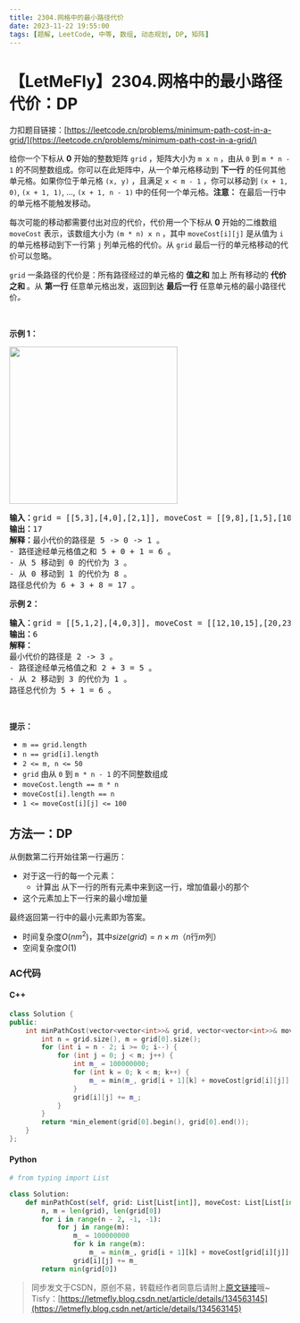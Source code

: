 ```yaml
---
title: 2304.网格中的最小路径代价
date: 2023-11-22 19:55:00
tags: [题解, LeetCode, 中等, 数组, 动态规划, DP, 矩阵]
---
```


# 【LetMeFly】2304.网格中的最小路径代价：DP

力扣题目链接：[https://leetcode.cn/problems/minimum-path-cost-in-a-grid/](https://leetcode.cn/problems/minimum-path-cost-in-a-grid/)

<p>给你一个下标从 <strong>0</strong> 开始的整数矩阵&nbsp;<code>grid</code> ，矩阵大小为 <code>m x n</code> ，由从 <code>0</code> 到 <code>m * n - 1</code> 的不同整数组成。你可以在此矩阵中，从一个单元格移动到 <strong>下一行</strong> 的任何其他单元格。如果你位于单元格 <code>(x, y)</code> ，且满足 <code>x &lt; m - 1</code> ，你可以移动到 <code>(x + 1, 0)</code>, <code>(x + 1, 1)</code>, ..., <code>(x + 1, n - 1)</code><strong> </strong>中的任何一个单元格。<strong>注意：</strong>&nbsp;在最后一行中的单元格不能触发移动。</p>

<p>每次可能的移动都需要付出对应的代价，代价用一个下标从 <strong>0</strong> 开始的二维数组 <code>moveCost</code> 表示，该数组大小为 <code>(m * n) x n</code> ，其中 <code>moveCost[i][j]</code> 是从值为 <code>i</code> 的单元格移动到下一行第 <code>j</code> 列单元格的代价。从&nbsp;<code>grid</code> 最后一行的单元格移动的代价可以忽略。</p>

<p><code>grid</code> 一条路径的代价是：所有路径经过的单元格的 <strong>值之和</strong> 加上 所有移动的 <strong>代价之和 </strong>。从 <strong>第一行</strong> 任意单元格出发，返回到达 <strong>最后一行</strong> 任意单元格的最小路径代价<em>。</em></p>

<p>&nbsp;</p>

<p><strong>示例 1：</strong></p>

<p><img alt="" src="https://assets.leetcode.com/uploads/2022/04/28/griddrawio-2.png" style="width: 301px; height: 281px;" /></p>

<pre>
<strong>输入：</strong>grid = [[5,3],[4,0],[2,1]], moveCost = [[9,8],[1,5],[10,12],[18,6],[2,4],[14,3]]
<strong>输出：</strong>17
<strong>解释：</strong>最小代价的路径是 5 -&gt; 0 -&gt; 1 。
- 路径途经单元格值之和 5 + 0 + 1 = 6 。
- 从 5 移动到 0 的代价为 3 。
- 从 0 移动到 1 的代价为 8 。
路径总代价为 6 + 3 + 8 = 17 。
</pre>

<p><strong>示例 2：</strong></p>

<pre>
<strong>输入：</strong>grid = [[5,1,2],[4,0,3]], moveCost = [[12,10,15],[20,23,8],[21,7,1],[8,1,13],[9,10,25],[5,3,2]]
<strong>输出：</strong>6
<strong>解释：</strong>
最小代价的路径是 2 -&gt; 3 。 
- 路径途经单元格值之和 2 + 3 = 5 。 
- 从 2 移动到 3 的代价为 1 。 
路径总代价为 5 + 1 = 6 。</pre>

<p>&nbsp;</p>

<p><strong>提示：</strong></p>

<ul>
	<li><code>m == grid.length</code></li>
	<li><code>n == grid[i].length</code></li>
	<li><code>2 &lt;= m, n &lt;= 50</code></li>
	<li><code>grid</code> 由从 <code>0</code> 到 <code>m * n - 1</code> 的不同整数组成</li>
	<li><code>moveCost.length == m * n</code></li>
	<li><code>moveCost[i].length == n</code></li>
	<li><code>1 &lt;= moveCost[i][j] &lt;= 100</code></li>
</ul>


    
## 方法一：DP

从倒数第二行开始往第一行遍历：
   + 对于这一行的每一个元素：
       + 计算出 从下一行的所有元素中来到这一行，增加值最小的那个
   + 这个元素加上下一行来的最小增加量

最终返回第一行中的最小元素即为答案。

+ 时间复杂度$O(nm^2)$，其中$size(grid)=n\times m$（$n$行$m$列）
+ 空间复杂度$O(1)$

### AC代码

#### C++

```cpp
class Solution {
public:
    int minPathCost(vector<vector<int>>& grid, vector<vector<int>>& moveCost) {
        int n = grid.size(), m = grid[0].size();
        for (int i = n - 2; i >= 0; i--) {
            for (int j = 0; j < m; j++) {
                int m_ = 100000000;
                for (int k = 0; k < m; k++) {
                    m_ = min(m_, grid[i + 1][k] + moveCost[grid[i][j]][k]);
                }
                grid[i][j] += m_;
            }
        }
        return *min_element(grid[0].begin(), grid[0].end());
    }
};
```

#### Python

```python
# from typing import List

class Solution:
    def minPathCost(self, grid: List[List[int]], moveCost: List[List[int]]) -> int:
        n, m = len(grid), len(grid[0])
        for i in range(n - 2, -1, -1):
            for j in range(m):
                m_ = 100000000
                for k in range(m):
                    m_ = min(m_, grid[i + 1][k] + moveCost[grid[i][j]][k])
                grid[i][j] += m_
        return min(grid[0])

```

> 同步发文于CSDN，原创不易，转载经作者同意后请附上[原文链接](https://blog.tisfy.eu.org/2023/11/22/LeetCode%202304.%E7%BD%91%E6%A0%BC%E4%B8%AD%E7%9A%84%E6%9C%80%E5%B0%8F%E8%B7%AF%E5%BE%84%E4%BB%A3%E4%BB%B7/)哦~
> Tisfy：[https://letmefly.blog.csdn.net/article/details/134563145](https://letmefly.blog.csdn.net/article/details/134563145)
